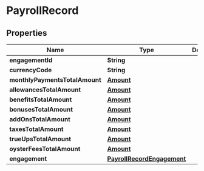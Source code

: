 

# PayrollRecord


## Properties

| Name | Type | Description | Notes |
|------------ | ------------- | ------------- | -------------|
|**engagementId** | **String** |  |  |
|**currencyCode** | **String** |  |  |
|**monthlyPaymentsTotalAmount** | [**Amount**](Amount.md) |  |  |
|**allowancesTotalAmount** | [**Amount**](Amount.md) |  |  |
|**benefitsTotalAmount** | [**Amount**](Amount.md) |  |  |
|**bonusesTotalAmount** | [**Amount**](Amount.md) |  |  |
|**addOnsTotalAmount** | [**Amount**](Amount.md) |  |  |
|**taxesTotalAmount** | [**Amount**](Amount.md) |  |  |
|**trueUpsTotalAmount** | [**Amount**](Amount.md) |  |  |
|**oysterFeesTotalAmount** | [**Amount**](Amount.md) |  |  |
|**engagement** | [**PayrollRecordEngagement**](PayrollRecordEngagement.md) |  |  |



